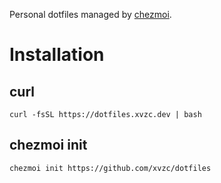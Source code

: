 Personal dotfiles managed by [chezmoi](https://github.com/twpayne/chezmoi).

# Installation
## curl
`curl -fsSL https://dotfiles.xvzc.dev | bash`

## chezmoi init
`chezmoi init https://github.com/xvzc/dotfiles`

